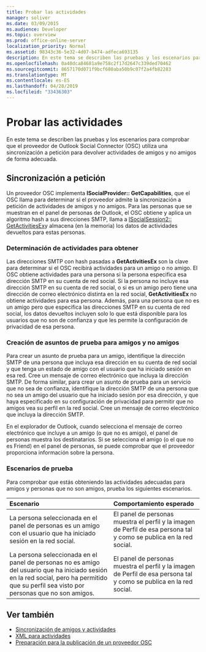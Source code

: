 ```yaml
---
title: Probar las actividades
manager: soliver
ms.date: 03/09/2015
ms.audience: Developer
ms.topic: overview
ms.prod: office-online-server
localization_priority: Normal
ms.assetid: 98343c36-5e32-4d07-b474-adfeca693135
description: En este tema se describen las pruebas y los escenarios para comprobar que el proveedor de Outlook Social Connector (OSC) utiliza una sincronización a petición para devolver actividades de amigos y no amigos de forma adecuada.
ms.openlocfilehash: 0a40dca84681a9e758c2f17d2647c339ded70462
ms.sourcegitcommit: 8657170d071f9bcf680aba50b9c07f2a4fb82283
ms.translationtype: MT
ms.contentlocale: es-ES
ms.lasthandoff: 04/28/2019
ms.locfileid: "33436303"
---
```

# <a name="testing-activities"></a>Probar las actividades

En este tema se describen las pruebas y los escenarios para comprobar que el proveedor de Outlook Social Connector (OSC) utiliza una sincronización a petición para devolver actividades de amigos y no amigos de forma adecuada.

<a name="olosc_TestingActivities_OnDemandSync"> </a>

## <a name="on-demand-synchronization"></a>Sincronización a petición

Un proveedor OSC implementa **ISocialProvider:: GetCapabilities**, que el OSC llama para determinar si el proveedor admite la sincronización a petición de actividades de amigos y no amigos. Para las personas que se muestran en el panel de personas de Outlook, el OSC obtiene y aplica un algoritmo hash a sus direcciones SMTP, llama a [ISocialSession2:: GetActivitiesEx](isocialsession2-getactivitiesex.md)y almacena (en la memoria) los datos de actividades devueltos para estas personas. 
  
### <a name="determining-activities-to-get"></a>Determinación de actividades para obtener

Las direcciones SMTP con hash pasadas a **GetActivitiesEx** son la clave para determinar si el OSC recibirá actividades para un amigo o no amigo. El OSC obtiene actividades para una persona si la persona especifica esa dirección SMTP en su cuenta de red social. Si la persona no incluye esa dirección SMTP en su cuenta de red social, o si es un amigo pero tiene una dirección de correo electrónico distinta en la red social, **GetActivitiesEx** no obtiene actividades para esa persona. Además, para una persona que no es un amigo pero que especifica las direcciones SMTP en su cuenta de red social, los datos devueltos incluyen solo lo que está disponible para los usuarios que no son de confianza y que les permite la configuración de privacidad de esa persona. 
  
### <a name="creating-test-subjects-for-friends-and-non-friends"></a>Creación de asuntos de prueba para amigos y no amigos

Para crear un asunto de prueba para un amigo, identifique la dirección SMTP de una persona que incluya esa dirección en su cuenta de red social y que tenga un estado de amigo con el usuario que ha iniciado sesión en esa red. Cree un mensaje de correo electrónico que incluya la dirección SMTP. De forma similar, para crear un asunto de prueba para un servicio que no sea de confianza, identifique la dirección SMTP de una persona que no sea un amigo del usuario que ha iniciado sesión por esa dirección, y que haya especificado en su configuración de privacidad para permitir que no amigos vea su perfil en la red social. Cree un mensaje de correo electrónico que incluya la dirección SMTP. 
  
En el explorador de Outlook, cuando selecciona el mensaje de correo electrónico que incluye a un amigo (o que no es amigo), el panel de personas muestra los destinatarios. Si se selecciona el amigo (o el que no es Friend) en el panel de personas, se puede comprobar que el proveedor proporciona información sobre la persona.
  
### <a name="test-scenarios"></a>Escenarios de prueba

Para comprobar que estás obteniendo las actividades adecuadas para amigos y personas que no son amigos, prueba los siguientes escenarios.
  
|**Escenario**|**Comportamiento esperado**|
|:-----|:-----|
|La persona seleccionada en el panel de personas es un amigo con el usuario que ha iniciado sesión en la red social.  <br/> |El panel de personas muestra el perfil y la imagen de Perfil de esa persona tal y como se publica en la red social.  <br/> |
|La persona seleccionada en el panel de personas no es amigo del usuario que ha iniciado sesión en la red social, pero ha permitido que su perfil sea visto por personas que no son amigos.  <br/> |El panel de personas muestra el perfil y la imagen de Perfil de esa persona tal y como se publica en la red social.  <br/> |
   
## <a name="see-also"></a>Ver también

- [Sincronización de amigos y actividades](synchronizing-friends-and-activities.md)  
- [XML para actividades](xml-for-activities.md)
- [Preparación para la publicación de un proveedor OSC](getting-ready-to-release-an-osc-provider.md)

